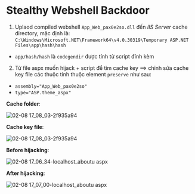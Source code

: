 # Stealthy Webshell Backdoor

1. Uplaod compiled webshell `App_Web_pax0e2so.dll` đến *IIS Server* cache directory, mặc định là: `C:\Windows\Microsoft.NET\Framework64\v4.0.30319\Temporary ASP.NET Files\app\hash\hash`
  - `app/hash/hash` là `codegendir` được tính từ script đính kèm
2. Từ file aspx muốn hijack + script để tìm cache key ==> chỉnh sửa cache key file các thuộc tính thuộc element `preserve` như sau:
  - `assembly="App_Web_pax0e2so"`
  - `type="ASP.theme_aspx"`

**Cache folder**:

![02-08 17_08_03-2f935a94](https://user-images.githubusercontent.com/71699412/217500057-1015606f-7b01-4f9e-854f-c739a1f3cbe5.png)

**Cache key file**:

![02-08 17_08_03-2f935a94](https://user-images.githubusercontent.com/71699412/217500441-f35825ca-d93e-4642-a9f6-cd1cfe686415.png)

**Before hijacking**:

![02-08 17_06_34-localhost_aboutu aspx](https://user-images.githubusercontent.com/71699412/217499285-ee8e56c0-f6f7-4b91-9a61-2b1e31db472f.png)

**After hijacking**:

![02-08 17_07_00-localhost_aboutu aspx](https://user-images.githubusercontent.com/71699412/217499295-4083ba0d-05d0-4550-af47-f37303d97c74.png)
